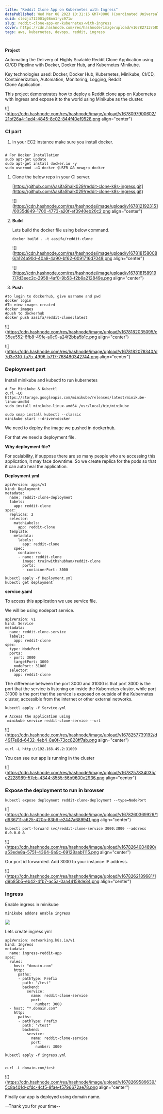 ```yaml
---
title: "Reddit Clone App on Kubernetes with Ingress"
datePublished: Wed Mar 08 2023 10:31:16 GMT+0000 (Coordinated Universal Time)
cuid: clezji712001g08mm1ryc971w
slug: reddit-clone-app-on-kubernetes-with-ingress
cover: https://cdn.hashnode.com/res/hashnode/image/upload/v1678271375856/e58e0e61-a6ff-4adb-a86e-f32703a299b0.png
tags: aws, kubernetes, devops, reddit, ingress

---
```


**Project**

Automating the Delivery of Highly Scalable Reddit Clone Application using CI/CD Pipeline with Docker, Docker Hub, and Kubernetes Minikube.

Key technologies used: Docker, Docker Hub, Kubernetes, Minikube, CI/CD, Containerization, Automation, Monitoring, Logging, Reddit Clone Application.

This project demonstrates how to deploy a Reddit clone app on Kubernetes with Ingress and expose it to the world using Minikube as the cluster.

![](https://cdn.hashnode.com/res/hashnode/image/upload/v1678097900602/21bf26a4-1ed4-4845-8c02-844f40ef9528.png align="center")

### CI part

1. In your EC2 instance make sure you install docker.
    

```plaintext

# For Docker Installation
sudo apt-get update
sudo apt-get install docker.io -y
sudo usermod -aG docker $USER && newgrp docker
```

1. Clone the below repo in your CI server.
    
    [https://github.com/AasifaShaik029/reddit-clone-k8s-ingress.git](https://github.com/AasifaShaik029/reddit-clone-k8s-ingress.git)
    
    ![](https://cdn.hashnode.com/res/hashnode/image/upload/v1678121923151/0035d849-1700-4773-a20f-ef3940eb20c2.png align="center")
    
2. **Build**
    
    Lets build the docker file using below command.
    
    ```plaintext
    docker build . -t aasifa/reddit-clone
    ```
    
    ![](https://cdn.hashnode.com/res/hashnode/image/upload/v1678181580086/a124a90d-40a9-4a90-bf62-6091716d7048.png align="center")
    
    ![](https://cdn.hashnode.com/res/hashnode/image/upload/v1678181589197/7d3eec2c-2958-4af0-9b53-f2b6a212849e.png align="center")
    
3. **Push**
    

```plaintext
#to login to dockerhub, give usrname and pwd
docker login
#To view images created
docker images 
#push to dockerhub
docker push aasifa/reddit-clone:latest
```

![](https://cdn.hashnode.com/res/hashnode/image/upload/v1678182035095/c35ee552-6fb8-49fe-a0c9-a24f2bba5b1c.png align="center")

![](https://cdn.hashnode.com/res/hashnode/image/upload/v1678182078340/d7d3e310-fa7b-4996-b717-768480342744.png align="center")

### Deployment part

Install minikube and kubectl to run kubernetes

```plaintext
# For Minikube & Kubectl
curl -LO https://storage.googleapis.com/minikube/releases/latest/minikube-linux-amd64
sudo install minikube-linux-amd64 /usr/local/bin/minikube 

sudo snap install kubectl --classic
minikube start --driver=docker
```

We need to deploy the image we pushed in dockerhub.

For that we need a deployment file.

**Why deployment file?**

For scalability, if suppose there are so many people who are accessing this application, it may face downtime. So we create replica for the pods so that it can auto heal the application.

**Deployment.yml**

```plaintext
apiVersion: apps/v1
kind: Deployment
metadata:
  name: reddit-clone-deployment
  labels:
    app: reddit-clone
spec:
  replicas: 2
  selector:
    matchLabels:
      app: reddit-clone
  template:
    metadata:
      labels:
        app: reddit-clone
    spec:
      containers:
      - name: reddit-clone
        image: trainwithshubham/reddit-clone
        ports:
        - containerPort: 3000
```

```plaintext
kubectl apply -f Deployment.yml
kubectl get deployment
```

**service.yaml**

To access this application we use service file.

We will be using nodeport service.

```plaintext
apiVersion: v1
kind: Service
metadata:
  name: reddit-clone-service
  labels:
    app: reddit-clone
spec:
  type: NodePort
  ports:
  - port: 3000
    targetPort: 3000
    nodePort: 31000
  selector:
    app: reddit-clone
```

The difference between the port 3000 and 31000 is that port 3000 is the port that the service is listening on inside the Kubernetes cluster, while port 31000 is the port that the service is exposed on outside of the Kubernetes cluster, accessible from the internet or other external networks.

```plaintext
kubectl apply -f Service.yml
```

```plaintext
# Access the application using 
 minikube service reddit-clone-service --url
```

![](https://cdn.hashnode.com/res/hashnode/image/upload/v1678257739192/d4917e8d-6432-4eb4-8e0f-73cc828ff7ab.png align="center")

```plaintext
curl -L http://192.168.49.2:31000
```

You can see our app is running in the cluster

![](https://cdn.hashnode.com/res/hashnode/image/upload/v1678257834035/c2228989-57eb-4344-8555-56b9600c2936.png align="center")

### Expose the deployment to run in browser

```plaintext
kubectl expose deployment reddit-clone-deployment --type=NodePort
```

![](https://cdn.hashnode.com/res/hashnode/image/upload/v1678260369926/1d936711-a625-420a-83b6-e2447a689941.png align="center")

```plaintext
kubectl port-forward svc/reddit-clone-service 3000:3000 --address 0.0.0.0 &
```

![](https://cdn.hashnode.com/res/hashnode/image/upload/v1678264004890/a53ede8a-5751-4364-9a9c-69128aab1115.png align="center")

Our port id forwarded. Add 3000 to your instance IP address.

![](https://cdn.hashnode.com/res/hashnode/image/upload/v1678262189681/1d9b85b5-eb42-4fb7-ac5a-0aa44158de34.png align="center")

### Ingress

Enable ingress in minikube

```plaintext
minikube addons enable ingress
```

![]( align="center")

Lets create ingress.yml

```plaintext
apiVersion: networking.k8s.io/v1
kind: Ingress
metadata:
  name: ingress-reddit-app
spec:
  rules:
  - host: "domain.com"
    http:
      paths:
      - pathType: Prefix
        path: "/test"
        backend:
          service:
            name: reddit-clone-service
            port:
              number: 3000
  - host: "*.domain.com"
    http:
      paths:
      - pathType: Prefix
        path: "/test"
        backend:
          service:
            name: reddit-clone-service
            port:
              number: 3000
```

```plaintext
kubectl apply -f ingress.yml
```

```plaintext

curl -L domain.com/test
```

![](https://cdn.hashnode.com/res/hashnode/image/upload/v1678269589639/5c8a401d-cfdc-4cf5-8fae-f5796672ae78.png align="center")

Finally our app is deployed using domain name.

\--Thank you for your time--